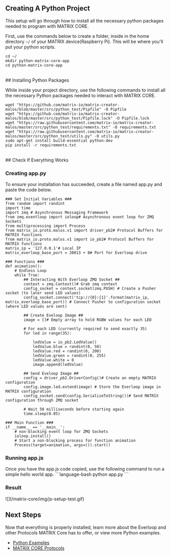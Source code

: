 ## Creating A Python Project
This setup will go through how to install all the necessary python packages needed to program with MATRIX CORE.

First, use the commands below to create a folder, inside in the home directory `~/` of your MATRIX device(Raspberry Pi). This will be where you'll put your python scripts.
```language-bash
cd ~/
mkdir python-matrix-core-app
cd python-matrix-core-app
```

<br/>
## Installing Python Packages

While inside your project directory, use the following commands to install all the necessary Python packages needed to interact with MATRIX CORE.
```language-bash
wget "https://github.com/matrix-io/matrix-creator-malos/blob/master/src/python_test/Pipfile" -O Pipfile
wget "https://github.com/matrix-io/matrix-creator-malos/blob/master/src/python_test/Pipfile.lock" -O Pipfile.lock
wget "https://raw.githubusercontent.com/matrix-io/matrix-creator-malos/master/src/python_test/requirements.txt" -O requirements.txt 
wget "https://raw.githubusercontent.com/matrix-io/matrix-creator-malos/master/src/python_test/utils.py" -O utils.py 
sudo apt-get install build-essential python-dev
pip install -r requirements.txt
```

<br/>
## Check If Everything Works
<h3 style="padding-top: 0">Creating app.py</h3>
To ensure your installation has succeeded, create a file named app.py and paste the code below.

```language-python
### Set Initial Variables ###
from random import randint
import time
import zmq # Asynchronous Messaging Framework
from zmq.eventloop import ioloop# Asynchronous event loop for ZMQ Sockets 
from multiprocessing import Process
from matrix_io.proto.malos.v1 import driver_pb2# Protocol Buffers for MATRIX functions
from matrix_io.proto.malos.v1 import io_pb2# Protocol Buffers for MATRIX functions
matrix_ip = '127.0.0.1'# Local IP
matrix_everloop_base_port = 20013 + 8# Port for Everloop drive

### Functions ###
def animation():
    # Endless Loop
    while True:
        ## Interacting With Everloop ZMQ Socket ##
        context = zmq.Context()# Grab zmq context
        config_socket = context.socket(zmq.PUSH) # Create a Pusher socket (to later send LED values)
        config_socket.connect('tcp://{0}:{1}'.format(matrix_ip, matrix_everloop_base_port)) # Connect Pusher to configuration socket (where LED values are sent)

        ## Create Eveloop Image ##
        image = []# Empty array to hold RGBW values for each LED

        # For each LED (currently required to send exactly 35)
        for led in range(35):

            ledValue = io_pb2.LedValue()
            ledValue.blue = randint(0, 50)
            ledValue.red = randint(0, 200)
            ledValue.green = randint(0, 255)
            ledValue.white = 0
            image.append(ledValue)

        ## Send Eveloop Image ##
        config = driver_pb2.DriverConfig()# Create an empty MATRIX configuration
        config.image.led.extend(image) # Store the Everloop image in MATRIX configuration
        config_socket.send(config.SerializeToString())# Send MATRIX configuration through ZMQ socket

        # Wait 50 milliseconds before starting again 
        time.sleep(0.05)

### Main Function ###
if __name__ == '__main__':
    # non-blocking event loop for ZMQ Sockets 
    ioloop.install()
    # Start a non-blocking process for function animation
    Process(target=animation, args=()).start()
```

<h3 style="padding-top: 0">Running app.js</h3>
Once you have the app.js code copied, use the following command to run a simple hello world app.
```language-bash
python app.py
```
<h3 style="padding-top: 0">Result</h3>
![](/matrix-core/img/js-setup-test.gif)

## Next Steps
Now that everything is properly installed, learn more about the Everloop and other Protocols MATRIX Core has to offer, or view more Python examples.

* [Python Examples](../python-examples)
* [MATRIX CORE Protocols](../protocols)